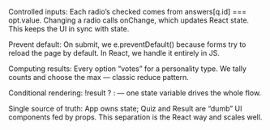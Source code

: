 Controlled inputs: Each radio’s checked comes from answers[q.id] === opt.value. Changing a radio calls onChange, which updates React state. This keeps the UI in sync with state.

Prevent default: On submit, we e.preventDefault() because forms try to reload the page by default. In React, we handle it entirely in JS.

Computing results: Every option “votes” for a personality type. We tally counts and choose the max — classic reduce pattern.

Conditional rendering: !result ? <Quiz/> : <Result/> — one state variable drives the whole flow.

Single source of truth: App owns state; Quiz and Result are “dumb” UI components fed by props. This separation is the React way and scales well.